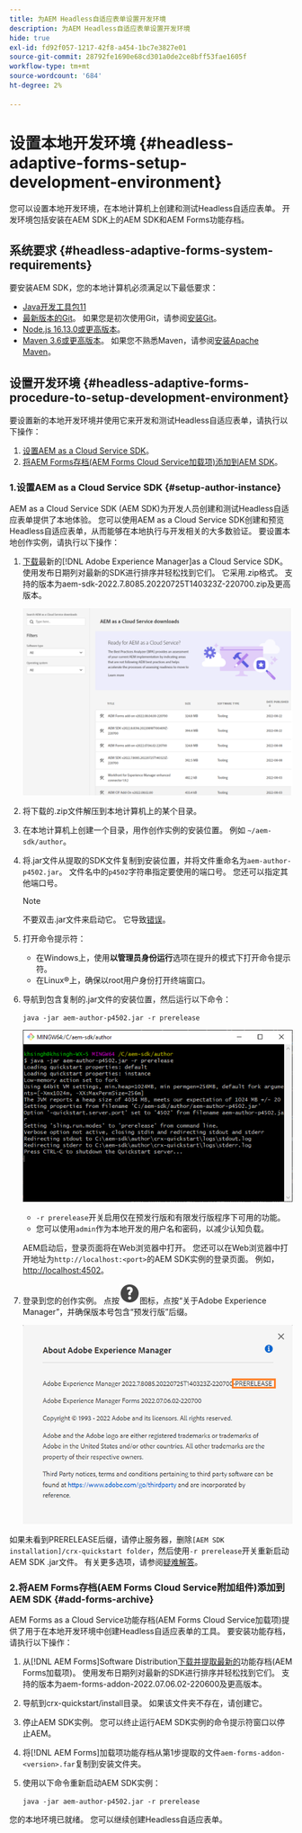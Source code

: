 ```yaml
---
title: 为AEM Headless自适应表单设置开发环境
description: 为AEM Headless自适应表单设置开发环境
hide: true
exl-id: fd92f057-1217-42f8-a454-1bc7e3827e01
source-git-commit: 28792fe1690e68cd301a0de2ce8bff53fae1605f
workflow-type: tm+mt
source-wordcount: '684'
ht-degree: 2%

---
```



# 设置本地开发环境 {#headless-adaptive-forms-setup-development-environment}

您可以设置本地开发环境，在本地计算机上创建和测试Headless自适应表单。 开发环境包括安装在AEM SDK上的AEM SDK和AEM Forms功能存档。
<!--
 After a Headless adaptive form or related assets are ready on the local development environment, you can deploy the Headless adaptive form application to your publishing environment. -- >

You require knowledge to build application using react, Git, and Maven to use Headless adaptive forms.

<!-- 

### Download the latest version of AEM as a Cloud Service SDK or Forms feature archive (AEM Forms add-on) from Software Distribution {#software-distribution}

To download the supported version of Adobe Experience Manager as a Cloud Service SDK or Forms feature archive (AEM Forms add-on):

1. Log in to [Software Distribution](https://experience.adobe.com/#/downloads) portal with your Adobe ID.

    >[!NOTE]
    >
    > Your Adobe Organization must be provisioned for AEM as a Cloud Service to download the AEM as a Cloud Service SDK.

1. Navigate to the **[!UICONTROL AEM as a Cloud Service]** tab.
1. Sort by published date in descending order.
1. Click on the latest Adobe Experience Manager as a Cloud Service SDK or Forms feature archive (AEM Forms add-on).
1. Review and accept the EULA. Tap the **[!UICONTROL Download]** button. -->

## 系统要求 {#headless-adaptive-forms-system-requirements}

要安装AEM SDK，您的本地计算机必须满足以下最低要求：

* [Java开发工具包11](https://experience.adobe.com/#/downloads/content/software-distribution/en/general.html?1_group.propertyvalues.property=.%2Fjcr%3Acontent%2Fmetadata%2Fdc%3AsoftwareType&1_group.propertyvalues.operation=equals&1_group.propertyvalues.0_values=software-type%3Atooling&fulltext=Oracle%7E+JDK%7E+11%7E&orderby=%40jcr%3Acontent%2Fjcr%3AlastModified&orderby.sort=desc&layout=list&p.offset=list&p.offset=0&p.limit=14&p.limit=144)
* [最新版本的Git](https://git-scm.com/downloads)。 如果您是初次使用Git，请参阅[安装Git](https://git-scm.com/book/en/v2/Getting-Started-Installing-Git)。
* [Node.js 16.13.0或更高版本](https://nodejs.org/en/download/)。<!-- URL is 404! If you are new to Node.js, see [How to install Node.js](https://nodejs.dev/en/learn/how-to-install-nodejs). -->
* [Maven 3.6或更高版本](https://maven.apache.org/download.cgi)。 如果您不熟悉Maven，请参阅[安装Apache Maven](https://maven.apache.org/install.html)。

## 设置开发环境 {#headless-adaptive-forms-procedure-to-setup-development-environment}

要设置新的本地开发环境并使用它来开发和测试Headless自适应表单，请执行以下操作：

1. [设置AEM as a Cloud Service SDK](#setup-author-instance)。
1. [将AEM Forms存档(AEM Forms Cloud Service加载项)添加到AEM SDK](#add-forms-archive)。

<!--

1. (Optional) [Add Forms-specific users to your local Author instance](#configure-users-and-permissions).
1. (Optional) Install [Adaptive forms builder extension for Microsoft Visual Studio Code](#microsoft-visual-studio-code-extension-for-headless-adaptive-forms). 

-->

### 1.设置AEM as a Cloud Service SDK {#setup-author-instance}

AEM as a Cloud Service SDK (AEM SDK)为开发人员创建和测试Headless自适应表单提供了本地体验。 您可以使用AEM as a Cloud Service SDK创建和预览Headless自适应表单，从而能够在本地执行与开发相关的大多数验证。 要设置本地创作实例，请执行以下操作：

1. [下载](https://experience.adobe.com/#/downloads/content/software-distribution/en/aemcloud.html)最新的[!DNL Adobe Experience Manager]as a Cloud Service SDK。 使用发布日期列对最新的SDK进行排序并轻松找到它们。
它采用.zip格式。 支持的版本为aem-sdk-2022.7.8085.20220725T140323Z-220700.zip及更高版本。

   ![从软件分发门户下载AEM Cloud Service SDK](assets/software-distribution.png)


1. 将下载的.zip文件解压到本地计算机上的某个目录。
1. 在本地计算机上创建一个目录，用作创作实例的安装位置。 例如 `~/aem-sdk/author`。
1. 将.jar文件从提取的SDK文件复制到安装位置，并将文件重命名为`aem-author-p4502.jar`。 文件名中的`p4502`字符串指定要使用的端口号。 您还可以指定其他端口号。

   >[!NOTE]
   >
   > 不要双击.jar文件来启动它。 它导致[错误](https://experienceleague.adobe.com/zh-hans/docs/experience-manager-learn/cloud-service/local-development-environment-set-up/aem-runtime#troubleshooting-double-click)。

1. 打开命令提示符：
   * 在Windows上，使用&#x200B;**以管理员身份运行**&#x200B;选项在提升的模式下打开命令提示符。
   * 在Linux®上，确保以root用户身份打开终端窗口。

1. 导航到包含复制的.jar文件的安装位置，然后运行以下命令：

   `java -jar aem-author-p4502.jar -r prerelease`

   ![从软件分发门户下载AEM Cloud Service SDK](assets/install-sdk.png)

   * `-r prerelease`开关启用仅在预发行版和有限发行版程序下可用的功能。
   * 您可以使用`admin`作为本地开发的用户名和密码，以减少认知负载。

   AEM启动后，登录页面将在Web浏览器中打开。 您还可以在Web浏览器中打开地址为`http://localhost:<port>`的AEM SDK实例的登录页面。 例如，[http://localhost:4502](http://localhost:4502)。

1. 登录到您的创作实例。 点按![帮助](/help/assets/Help-icon.svg)图标，点按“关于Adobe Experience Manager”，并确保版本号包含“预发行版”后缀。

   ![帮助](/help/assets/prerelease.png)

如果未看到PRERELEASE后缀，请停止服务器，删除`[AEM SDK installation]/crx-quickstart folder`，然后使用`-r prerelease`开关重新启动AEM SDK .jar文件。 有关更多选项，请参阅[疑难解答](/help/troubleshooting.md)。

### 2.将AEM Forms存档(AEM Forms Cloud Service附加组件)添加到AEM SDK {#add-forms-archive}

AEM Forms as a Cloud Service功能存档(AEM Forms Cloud Service加载项)提供了用于在本地开发环境中创建Headless自适应表单的工具。 要安装功能存档，请执行以下操作：

1. 从[!DNL AEM Forms]Software Distribution[下载并提取最新的](https://experience.adobe.com/#/downloads/content/software-distribution/en/aemcloud.html?fulltext=AEM*+Forms*+add*+on*&orderby=%40jcr%3Acontent%2Fjcr%3AlastModified&orderby.sort=desc&layout=list&p.offset=0&p.limit=20)功能存档(AEM Forms加载项)。 使用发布日期列对最新的SDK进行排序并轻松找到它们。 支持的版本为aem-forms-addon-2022.07.06.02-220600及更高版本。

1. 导航到crx-quickstart/install目录。 如果该文件夹不存在，请创建它。
1. 停止AEM SDK实例。 您可以终止运行AEM SDK实例的命令提示符窗口以停止AEM。
1. 将[!DNL AEM Forms]加载项功能存档从第1步提取的文件`aem-forms-addon-<version>.far`复制到安装文件夹。
1. 使用以下命令重新启动AEM SDK实例：

   `java -jar aem-author-p4502.jar -r prerelease`

<!-- 

### 3. (Optional) Configure users and permissions {#configure-users-and-permissions}

Create seperate user accounts for Form Developer, Form Practitioner, and end users. These account help you test Headless adaptive forms for various types of users. To create a user account and add roles to the account:

1. Login to your AEM SDK instance.
1. Go to Tools > Security > Users and tap Create. The Create New User wizard opens.
1. In the details tab, specify an ID and Password. All other fields are optional. It is recommended to provide name and an email address.
1. In the Groups tab, search and select user-groups for a user depending on their role. The table below lists all types of users and pre-defined groups for each type of forms users based on their role:
  
    | User Type | AEM Group |
    |---|---|
    | Form developer | [!DNL forms-users] (AEM Forms Users), [!DNL template-authors], [!DNL workflow-users], [!DNL workflow-editors], and [!DNL fdm-authors]  |
    | Customer Experience Lead or UX Designer| [!DNL forms-users], [!DNL template-authors]|
    | AEM administrator | [!DNL aem-administrators], [!DNL fd-administrators] |
    | End user| When a user must log in to view and submit an Adaptive Form, add such users to [!DNL forms-users] group. </br> When no user authentication is required to access Adaptive Forms, do not assign any group to such users.|

<!-- ### 4. (Optional) Install Visual Studio Code extension for Headless adaptive forms {#microsoft-visual-studio-code-extension-for-headless-adaptive-forms}

You can use any IDE for developing Headless adaptive forms. Adobe provides an extension for Microsoft&reg;reg; Visual Studio Code to make it easier for you to navigate structure and develop Headless adaptive forms. The extension adds adaptive forms related IntelliSense capabilities and helps auto-complete Headless adaptive forms JSON syntax. It also adds a panel, titled Forms Tree, to help navigate structure of Headless adaptive form. To use the extension: 

1. Ensure [Microsoft Visual Studio Code 1.62.0 or later](https://code.visualstudio.com/docs/supporting/FAQ#_how-do-i-find-the-version) is installed. If you have an older version or no version installed, download the latest version from [Microsoft Website](https://code.visualstudio.com/docs/setup/setup-overview)
   >[!NOTE]
   >
   >
   > To use Visual Studio from command line on macOS, see [Launching from the command line](https://code.visualstudio.com/docs/setup/mac#_launching-from-the-command-line).

1. Download the [Adaptive forms builder extension](/help/assets/adaptive-form-builder-0.12.0.vsix).

1. Navigate the directory containing the *adaptive-form-builder-[version].vsix* file.

1. Run the following command or see [Install from a VSIX](https://code.visualstudio.com/docs/editor/extension-marketplace#_install-from-a-vsix) article for detailed instructions to install a Visual Studio Code extension from a VSIX file:

    `code -–install-extension adaptive-form-builder-[version].vsix`

    </br> Replace the [version] with actual version of the extension. For example, `code -–install-extension adaptive-form-builder-0.12.0.vsix`

    </br> 

    ![Installing extension](/help/assets/install-extension.png)

<!-- ## Create and setup a react app

Adaptive forms renderer component is a react based component. It requires a react app to run and render a Headless adaptive form. To create and setup react app:

1. Open terminal in Visual Studio code and run the following command to create a react app and installs all related dependencies:

    ```shell
    npx create-react-app [react-app-name] --scripts-version 4.0.3 --template typescript
    ```

    Where [react-app-name] represents name of the project, script version is 4.0.3, and template of type typescript. For example, the following command creates a react app named *headless-forms-demo*.

    ```shell
    npx create-react-app headless-forms-demo --scripts-version 4.0.3 --template typescript
    ```

    It may take some time to create the react app and install all the dependencies. The command creates an empty react app with latest version of react and react-dom dependencies. It does not have any artifacts related to adaptive forms renderer component.

1. Adaptive forms renderer component is based on react spectrum and requires react 16.0.0 and react-dom 16.0.0. To install react 16.0.0 and related dependencies:
    1. Open the Visual Studio code terminal Window or command prompt.
    1. Navigate to the directory of react project.  
    1. Run the following command:

        ```shell
        npm install --save react@16.0.0 react-dom@16.14.0 -force
        ```

1. Run the following command to install adaptive forms renderer component related dependencies:

    ```shell
    npm i --save @aemforms/forms-super-component @aemforms/forms-react-core-components @aemforms/forms-super-component @adobe/react-spectrum @react/react-spectrum
    ```

<!-- 1. Install dependencies for adaptive forms renderer component. Packages for these dependencies are available in Adobe Artifactory. To authenticate with Adobe Artifactory and install dependencies for adaptive forms renderer component:

    1. Create environment variables ARTIFACTORY_USER and ARTIFACTORY_API_TOKEN. The ARTIFACTORY_USER stores Adobe LDAP username and ARTIFACTORY_API_TOKEN stores your [Adobe Artifactory token](https://wiki.corp.adobe.com/display/Artifactory/API+Keys)

    1. Run the following command to set NPM_TOKEN and NPM_EMAIL tokens:

        ```shell

        auth=$(curl -s -u${ARTIFACTORY_USER}:${ARTIFACTORY_API_TOKEN} https://artifactory.corp.adobe.com/artifactory/api/npm/auth)
        export NPM_TOKEN=$(echo "${auth}" | grep "_auth" | awk -F " " '{ print $3 }')
        export NPM_EMAIL=$(echo "${auth}" | grep "email" | awk -F " " '{ print $3 }')
        ```

        These tokens are required to communicated with Adobe Artifactory.

    1. Create a .npmrc file in the react project.

        ![.npmrc file](/help/assets/npmrc.png)

    1. Add the following code to the file:

        ```shell
        @aemforms:registry=https://artifactory.corp.adobe.com/artifactory/api/npm/npm-aem-release/
        @react:registry=https://artifactory.corp.adobe.com/artifactory/api/npm/npm-react-release/
        @quarry:registry=https://artifactory.corp.adobe.com/artifactory/api/npm/npm-adobe-release-local/
        //artifactory.corp.adobe.com/artifactory/api/npm/npm-adobe-release-loca/:_auth=${NPM_TOKEN}
        //artifactory.corp.adobe.com/artifactory/api/npm/npm-aem-release/:_auth=${NPM_TOKEN}
        //artifactory.corp.adobe.com/artifactory/api/npm/npm-react-release/:_auth=${NPM_TOKEN}
        _auth=${NPM_TOKEN}
        email=${NPM_EMAIL}
        always-auth=true
        ```

        It defines the antifactory repositories to use for Headless adaptive forms, react, and quarry related scope.
    1. Run the following command to install adaptive forms renderer component related dependencies:

    ```shell
    npm i --save @aemforms/crispr-react-bindings @aemforms/crispr-react-core-components @adobe/react-spectrum @react/react-spectrum
    ```
 
-->
您的本地环境已就绪。 您可以继续创建Headless自适应表单。
